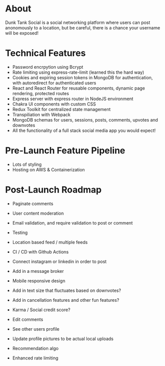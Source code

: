 # About

Dunk Tank Social is a social networking platform where users can post anonomously to a location, but be careful, there is a chance your username will be exposed!

# Technical Features
- Password encrpytion using Bcrypt
- Rate limiting using express-rate-limit (learned this the hard way)
- Cookies and expiring session tokens in MongoDB for authentication, with autoredirect for authenticated users
- React and React Router for reusable components, dynamic page rendering, protected routes
- Express server with express router in NodeJS environment
- Chakra UI components with custom CSS
- Redux Toolkit for centralized state management
- Transpiliation with Webpack
- MongoDB schemas for users, sessions, posts, comments, upvotes and downvotes
- All the functionality of a full stack social media app you would expect!

# Pre-Launch Feature Pipeline
- Lots of styling
- Hosting on AWS & Containerization

# Post-Launch Roadmap
- Paginate comments
- User content moderation
- Email validation, and require validation to post or comment
- Testing
- Location based feed / multiple feeds

- CI / CD with Github Actions
- Connect instagram or linkedin in order to post
- Add in a message broker
- Mobile responsive design
- Add in text size that fluctuates based on downvotes?
- Add in cancellation features and other fun features?
- Karma / Social credit score? 
- Edit comments
- See other users profile
- Update profile pictures to be actual local uploads
- Recommendation algo
- Enhanced rate limiting